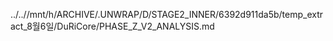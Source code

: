 ../..//mnt/h/ARCHIVE/.UNWRAP/D/STAGE2_INNER/6392d911da5b/temp_extract_8월6일/DuRiCore/PHASE_Z_V2_ANALYSIS.md